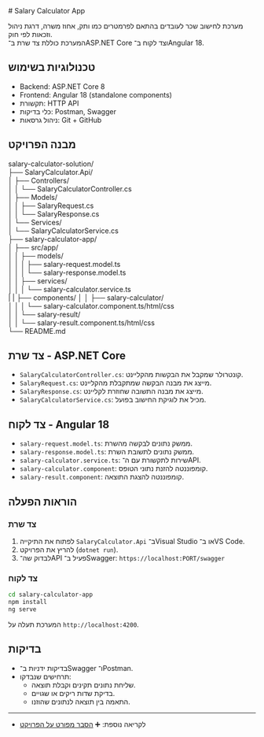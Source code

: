 <div dir="ltr">
# Salary Calculator App

מערכת לחישוב שכר לעובדים בהתאם לפרמטרים כמו ותק, אחוז משרה, דרגת ניהול וזכאות לפי חוק.  
המערכת כוללת צד שרת ב־ASP.NET Core וצד לקוח ב־Angular 18.

## טכנולוגיות בשימוש

- Backend: ASP.NET Core 8  
- Frontend: Angular 18 (standalone components)  
- תקשורת: HTTP API  
- כלי בדיקות: Postman, Swagger  
- ניהול גרסאות: Git + GitHub

## מבנה הפרויקט

salary-calculator-solution/  
├── SalaryCalculator.Api/  
│   ├── Controllers/  
│   │   └── SalaryCalculatorController.cs  
│   ├── Models/  
│   │   ├── SalaryRequest.cs  
│   │   └── SalaryResponse.cs  
│   └── Services/  
│       └── SalaryCalculatorService.cs  
├── salary-calculator-app/  
│   ├── src/app/  
│   │   ├── models/  
│   │   │   ├── salary-request.model.ts  
│   │   │   └── salary-response.model.ts  
│   │   ├── services/  
│   │   │   └── salary-calculator.service.ts  
|   |   ├── components/
│   │   ├── salary-calculator/  
│   │   │   └── salary-calculator.component.ts/html/css  
│   │   └── salary-result/  
│   │       └── salary-result.component.ts/html/css  
└── README.md

## צד שרת - ASP.NET Core

- `SalaryCalculatorController.cs`: קונטרולר שמקבל את הבקשות מהקליינט.  
- `SalaryRequest.cs`: מייצג את מבנה הבקשה שמתקבלת מהקליינט.  
- `SalaryResponse.cs`: מייצג את מבנה התשובה שחוזרת לקליינט.  
- `SalaryCalculatorService.cs`: מכיל את לוגיקת החישוב בפועל.

## צד לקוח - Angular 18

- `salary-request.model.ts`: ממשק נתונים לבקשה מהשרת.  
- `salary-response.model.ts`: ממשק נתונים לתשובת השרת.  
- `salary-calculator.service.ts`: שירות לתקשורת עם ה־API.  
- `salary-calculator.component`: קומפוננטה להזנת נתוני הטופס.  
- `salary-result.component`: קומפוננטה להצגת התוצאה.

## הוראות הפעלה

### צד שרת

1. לפתוח את התיקייה `SalaryCalculator.Api` ב־Visual Studio או ב־VS Code.  
2. להריץ את הפרויקט (`dotnet run`).  
3. לבדוק שה־API פעיל ב־Swagger: `https://localhost:PORT/swagger`

### צד לקוח

```bash
cd salary-calculator-app
npm install
ng serve
```

המערכת תעלה על `http://localhost:4200`.

## בדיקות

- בדיקות ידניות ב־Swagger ו־Postman.
- תרחישים שנבדקו:
  - שליחת נתונים תקינים וקבלת תוצאה.
  - בדיקת שדות ריקים או שגויים.
  - התאמה בין תוצאה לנתונים שהוזנו.
 
- -------------------------------------------------------------------------------------------------------------------------------------------------------------------------------------------------------------------
 
  -  לקריאה נוספת: ➕ [הסבר מפורט על הפרויקט](PROJECT-DESCRIPTION.md)

</div>

